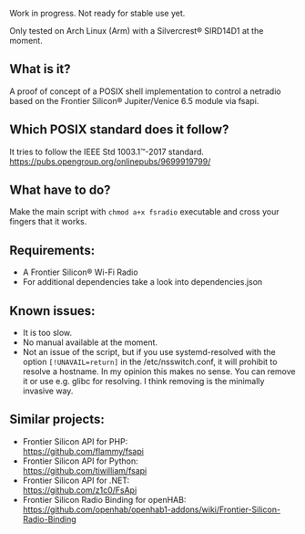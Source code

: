 Work in progress. Not ready for stable use yet.

Only tested on Arch Linux (Arm) with a Silvercrest® SIRD14D1 at the moment.


What is it?  
-----------------------------------
A proof of concept of a POSIX shell implementation to control a netradio based on 
the Frontier Silicon® Jupiter/Venice 6.5 module via fsapi.


Which POSIX standard does it follow?
-----------------------------------
It tries to follow the IEEE Std 1003.1™-2017 standard.  
https://pubs.opengroup.org/onlinepubs/9699919799/


What have to do?  
-----------------------------------
Make the main script with `chmod a+x fsradio` executable and cross your fingers that it works.


Requirements:
------------------------------------
* A Frontier Silicon® Wi-Fi Radio
* For additional dependencies take a look into dependencies.json


Known issues:   
------------------------------------
* It is too slow.
* No manual available at the moment.
* Not an issue of the script, but if you use systemd-resolved with the option `[!UNAVAIL=return]` 
in the /etc/nsswitch.conf, it will prohibit to resolve a hostname. In my opinion this makes no sense. 
You can remove it or use e.g. glibc for resolving. I think removing is the minimally invasive way.


Similar projects:   
------------------------------------
* Frontier Silicon API for PHP:  
https://github.com/flammy/fsapi
* Frontier Silicon API for Python:  
https://github.com/tiwilliam/fsapi
* Frontier Silicon API for .NET:  
https://github.com/z1c0/FsApi
* Frontier Silicon Radio Binding for openHAB:  
https://github.com/openhab/openhab1-addons/wiki/Frontier-Silicon-Radio-Binding
